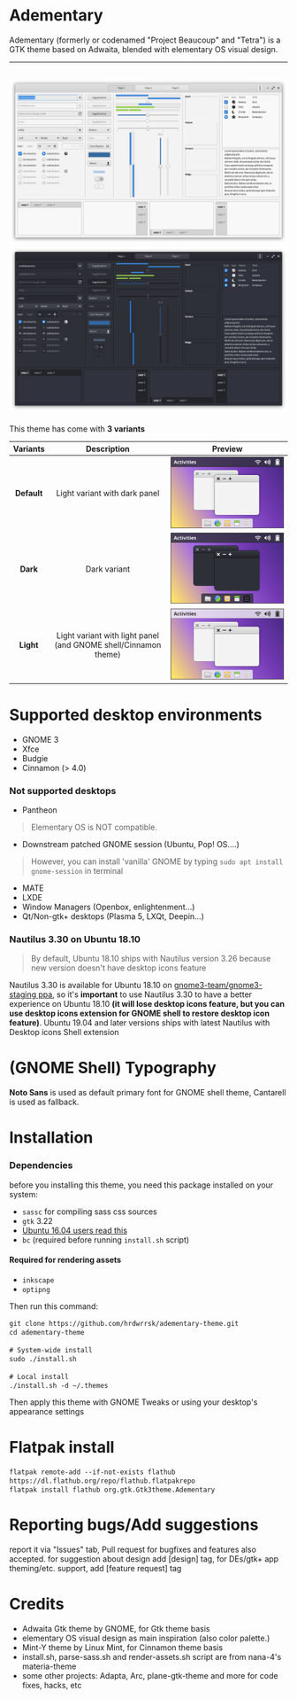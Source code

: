 Adementary
======
Adementary (formerly or codenamed "Project Beaucoup" and "Tetra") is a GTK theme based on Adwaita, blended with elementary OS visual design.

-------------------
![Screenshot](/data/Screenshot.png)
![Screenshot](/data/Screenshot-dark.png)
-------------------
This theme has come with **3 variants**

**Variants** | **Description** | **Preview**
:-: | :-: | :-:
**Default** | Light variant with dark panel | ![Default](/data/variant-default.svg)
**Dark** | Dark variant | ![Dark](/data/variant-dark.svg)
**Light** | Light variant with light panel (and GNOME shell/Cinnamon theme) | ![Light](/data/variant-light.svg)

# Supported desktop environments
- GNOME 3
- Xfce
- Budgie
- Cinnamon (> 4.0)

### Not supported desktops
- Pantheon
> Elementary OS is NOT compatible.

- Downstream patched GNOME session (Ubuntu, Pop! OS....)
> However, you can install 'vanilla' GNOME by typing `sudo apt install gnome-session` in terminal

- MATE
- LXDE
- Window Managers (Openbox, enlightenment...)
- Qt/Non-gtk+ desktops (Plasma 5, LXQt, Deepin...)


### Nautilus 3.30 on Ubuntu 18.10
> By default, Ubuntu 18.10 ships with Nautilus version 3.26 because new version doesn't have desktop icons feature

Nautilus 3.30 is available for Ubuntu 18.10 on [gnome3-team/gnome3-staging ppa](https://launchpad.net/~gnome3-team/+archive/ubuntu/gnome3-staging?field.series_filter=cosmic), so it's **important** to use Nautilus 3.30 to have a better experience on Ubuntu 18.10 **(it will lose desktop icons feature, but you can use desktop icons extension for GNOME shell to restore desktop icon feature)**.
Ubuntu 19.04 and later versions ships with latest Nautilus with Desktop icons Shell extension

# (GNOME Shell) Typography
**Noto Sans** is used as default primary font for GNOME shell theme, Cantarell is used as fallback.

# Installation
### Dependencies
before you installing this theme, you need this package installed on your system:
- `sassc` for compiling sass css sources
- `gtk` 3.22
- [Ubuntu 16.04 users read this](https://github.com/hrdwrrsk/tetra-gtk-theme/wiki/Ubuntu-16.04-users-read-this)
- `bc` (required before running `install.sh` script)

#### Required for rendering assets
- `inkscape`
- `optipng`

Then run this command:

```
git clone https://github.com/hrdwrrsk/adementary-theme.git
cd adementary-theme

# System-wide install
sudo ./install.sh

# Local install
./install.sh -d ~/.themes
```

Then apply this theme with GNOME Tweaks or using your desktop's appearance settings

# Flatpak install
```
flatpak remote-add --if-not-exists flathub https://dl.flathub.org/repo/flathub.flatpakrepo
flatpak install flathub org.gtk.Gtk3theme.Adementary
```
# Reporting bugs/Add suggestions
report it via "Issues" tab, Pull request for bugfixes and features also accepted.
for suggestion about design add [design] tag, for DEs/gtk+ app theming/etc. support, add [feature request] tag

# Credits
- Adwaita Gtk theme by GNOME, for Gtk theme basis
- elementary OS visual design as main inspiration (also color palette.)
- Mint-Y theme by Linux Mint, for Cinnamon theme basis
- install.sh, parse-sass.sh and render-assets.sh script are from nana-4's materia-theme
- some other projects: Adapta, Arc, plane-gtk-theme and more for code fixes, hacks, etc
